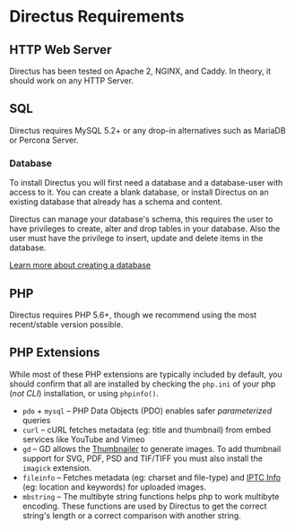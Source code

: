 # Directus Requirements

## HTTP Web Server

Directus has been tested on Apache 2, NGINX, and Caddy. In theory, it should work on any HTTP Server.

## SQL

Directus requires MySQL 5.2+ or any drop-in alternatives such as MariaDB or Percona Server.

### Database

To install Directus you will first need a database and a database-user with access to it. You can create a blank database, or install Directus on an existing database that already has a schema and content.

Directus can manage your database's schema, this requires the user to have privileges to create, alter and drop tables in your database. Also the user must have the privilege to insert, update and delete items in the database.

[Learn more about creating a database](./creating-a-database.md)

## PHP

Directus requires PHP 5.6+, though we recommend using the most recent/stable version possible.

## PHP Extensions

While most of these PHP extensions are typically included by default, you should confirm that all are installed by checking the `php.ini` of your php (_not CLI_) installation, or using `phpinfo()`.

* `pdo` + `mysql` – PHP Data Objects (PDO) enables safer _parameterized_ queries
* `curl` – cURL fetches metadata (eg: title and thumbnail) from embed services like YouTube and Vimeo
* `gd` – GD allows the [Thumbnailer](https://github.com/directus/directus-thumbnailer) to generate images. To add thumbnail support for SVG, PDF, PSD and TIF/TIFF you must also install the `imagick` extension.
* `fileinfo` – Fetches metadata (eg: charset and file-type) and [IPTC Info](https://iptc.org/standards/photo-metadata/) (eg: location and keywords) for uploaded images.
* `mbstring` – The multibyte string functions helps php to work multibyte encoding. These functions are used by Directus to get the correct string's length or a correct comparison with another string.